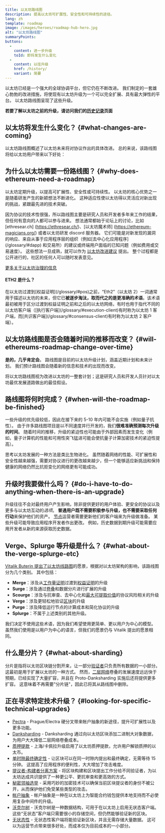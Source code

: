 ```yaml
---
title: 以太坊路线图
description: 提高以太坊可扩展性、安全性和可持续性的途径。
lang: zh
template: roadmap
image: /images/heroes/roadmap-hub-hero.jpg
alt: "以太坊路线图"
summaryPoints:
buttons:
  - 
    content: 进一步升级
    toId: 即将发生什么变化
  - 
    content: 以往升级
    href: /history/
    variant: 简要
---
```


以太坊已经是一个强大的全球协调平台，但它仍在不断改进。 我们制定的一套雄心勃勃的改进措施，将使现有以太坊升级为一个可以完全扩展、具有最大弹性的平台。 以太坊路线图呈现了这些升级。

**若要了解以太坊之前的升级，请访问我们的[历史记录](/history/)页面**

## 以太坊将发生什么变化？ {#what-changes-are-coming}

以太坊路线图概述了以太坊未来将对协议作出的具体改进。 总的来说，该路线图将给以太坊用户带来以下好处：

<CardGrid>
  <RoadmapActionCard
    href="/roadmap/scaling"
    title="交易费用更低"
    image="scaling"
    description="Rollups are too expensive and rely on centralized components, causing users to place too much trust in their operators. The roadmap includes fixes for both of these problems."
    buttonText="More on reducing fees"
  />
  <RoadmapActionCard
    href="/roadmap/security"
    title="更安全"
    image="security"
    description="Ethereum is already very secure but it can be made even stronger, ready to withstand all kinds of attack far into the future."
    buttonText="More on security"
  />
  <RoadmapActionCard
    href="/roadmap/user-experience"
    title="改善用户体验"
    image="userExperience"
    description="More support for smart contract wallets and light-weight nodes will make using Ethereum simpler and safer."
    buttonText="More on user experience"
  />
  <RoadmapActionCard
    href="/roadmap/future-proofing"
    title="面向未来"
    image="futureProofing"
    description="Ethereum researchers and developers are solving tomorrow's problems today, readying the network for future generations."
    buttonText="More on future proofing"
  />
</CardGrid>

## 为什么以太坊需要一份路线图？ {#why-does-ethereum-need-a-roadmap}

以太坊定期升级，以提高可扩展性、安全性或可持续性。 以太坊的核心优势之一是随着研发产生的新颖想法不断进化。 这种适应性使以太坊得以灵活应对新出现的挑战，紧跟最先进的技术突破。

<RoadmapImageContent title="路线图是如何制定的？">

因为协议的技术性很强，所以路线图主要是研究人员和开发者多年来工作的结果，但任何有意向的人都可以参与进来。 想法通常都始于论坛上的讨论，比如[ethresear.ch] (https://ethresear.ch/)、[以太坊魔术师] (https://ethereum-magicians.org/) 或者以太坊研发 discord 服务器。 它们可能是对新发现的漏洞的响应、来自从事于应用程序层的组织（例如[去中心化应用程序] (/glossary/#dapp) 和交易所）的建议或终端用户面临的已知问题（例如费用或交易速度）。 这些想法一旦成熟，就可以作为 [以太坊改进建议](https://eips.ethereum.org/) 提出。 整个过程都是公开进行的，社区的任何人可以随时发表意见。

[更多关于以太坊治理的信息](/governance/)

</RoadmapImageContent>

<InfoBanner mb={8}>
  <h4 style={{ marginTop: 0 }}>ETH2 是什么？</h4>

  <p>在以太坊过渡到[权益证明](/glossary/#pos)之前，“Eth2”（以太坊 2）一词通常用于描述以太坊的未来，但它已<strong>被逐步淘汰，取而代之的是更准确的术语</strong>。该术语最初被用于区分过渡到权益证明之前和之后的以太坊网络，有时也用于指代不同的以太坊客户端（[执行客户端](/glossary/#execution-client)有时称为以太坊 1 客户端，而[共识客户端](/glossary/#consensus-client)有时称为以太坊 2 客户端）。</p>

</InfoBanner>

## 以太坊路线图是否会随着时间的推移而改变？ {#will-ethereums-roadmap-change-over-time}

**是的，几乎肯定会**。 路线图是目前的以太坊升级计划，涵盖近期计划和未来计划。 我们预计路线图会随着新的信息和技术的出现而改变。

将以太坊路线图视为改进以太坊的一整套计划；这是研究人员和开发人员针对以太坊最优发展道路做出的最佳假设。

## 路线图将何时完成？ {#when-will-the-roadmap-be-finished}

一些升级的优先级较低，因此在接下来的 5-10 年内可能不会实施（例如量子抗性）。 由于许多路线图项目是以不同速度并行开发的，我们**很难准确预测每次升级的时间**。 随着时间的推移，升级的紧迫性也可能由于外部因素而发生变化（例如，量子计算机的性能和可用性突飞猛进可能会使抗量子计算加密技术的紧迫性提高）。

思考以太坊发展的一种方法是类比生物进化。 虽然随着网络的性能、可扩展性和安全性越来越强，需要对协议进行的更改越来越少，但一个能够适应新挑战和保持健康的网络仍然比抗拒变化的网络更有可能成功。

## 升级时我要做什么吗？ {#do-i-have-to-do-anything-when-there-is-an-upgrade}

升级往往不会对最终用户产生影响，除非提供更好的用户体验、更安全的协议以及更多与以太坊互动的<i>选项</i>。 **普通用户既不需要积极参与升级，也不需要采取任何行动**来保护他们的资产。 [节点](/glossary/#node)运营者需要更新他们的客户端来为升级做准备。 某些升级可能导致应用程序开发者作出更改。 例如，历史数据到期升级可能需要应用开发者从新的来源获取历史数据。

## Verge、Splurge 等升级是什么？ {#what-about-the-verge-splurge-etc}

[Vitalik Buterin 提出了以太坊线路图](https://twitter.com/VitalikButerin/status/1741190491578810445)的愿景，根据对以太坊架构的影响，该路线图分为几个类别。 其中包括：

- **Merge**：涉及从[工作量证明](/glossary/#pow)过渡到[权益证明](/glossary/#pos)的升级
- **Surge**：涉及通过[卷叠](/glossary/#rollups)和数据分片进行扩展的升级
- **Scourge**：涉及与抗审查、去中心化和[最大可提取价值](/glossary/#mev)的协议风险相关的升级
- **Verge**：涉及更轻松地验证[区块](/glossary/#block)的升级
- **Purge**：涉及降低运行节点的计算成本和简化协议的升级
- **Splurge**：不属于上述类别的其他升级。

我们决定不使用这些术语，因为我们希望使用更简单、更以用户为中心的模型。 虽然我们使用是以用户为中心的语言，但我们的愿景仍与 Vitalik 提出的愿景相同。

## 什么是分片？ {#what-about-sharding}

分片是指将以太坊区块链分割开来，让一部分[验证者](/glossary/#validator)只负责所有数据的一小部分。 这最初是用于扩展以太坊的一种方式。 然而，[二层网络](/glossary/#layer-2)卷叠的发展速度远远快于预期，已经实现了大量扩容，并且在 Proto-Danksharding 实施后还将提供更多扩容。 这意味着不再需要"分片链"，因此已将其从路线图中删除。

## 正在寻求特定技术升级？ {#looking-for-specific-technical-upgrades}

- [Pectra](/roadmap/pectra) - Prague/Electra 硬分叉带来帐户抽象的新途径，提升可扩展性以及更多功能。
- [Danksharding](/roadmap/danksharding) - Danksharding 通过向以太坊区块添加二进制大对象数据，为用户大大降低二层网络卷叠成本。
- [质押提款](/staking/withdrawals) - 上海/卡佩拉升级启用了以太坊质押提款，允许用户解锁质押的以太币。
- [单时隙最终确定性](/roadmap/single-slot-finality) - 让区块可以在同一时隙内提出和最终确定，无需等待 15 分钟。 这提高了应用程序的便利性，大大增加了攻击难度。
- [提议者-构建者分离方案](/roadmap/pbs) - 将区块构建和区块提出工作分给不同验证者，为以太坊达成共识提供了一种更公平、更抗审查和更高效的方式。
- [秘密领袖选举](/roadmap/secret-leader-election) - 采用巧妙的加密技术可以确保当前区块提议者的身份不被公开，从而保护他们免受某些类型的攻击。
- [帐户抽象](/roadmap/account-abstraction) - 帐户抽象是一种在以太坊上为智能合约钱包提供本地支持而不必使用复杂中间件的升级。
- [沃克尔树](/roadmap/verkle-trees) - 沃克尔树是一种数据结构，可用于在以太坊上启用无状态客户端。 这些“无状态”客户端只需要很小的存储空间，但仍然能够验证新的区块。
- [无状态性](/roadmap/statelessness) - 无状态性客户端将能验证新区块，并且无需存储大量数据。 这可以为运营节点带来很多好处，而成本仅为目前成本的一小部分。

